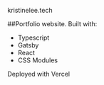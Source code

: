 kristinelee.tech

##Portfolio website. Built with:

- Typescript
- Gatsby
- React
- CSS Modules

Deployed with Vercel
